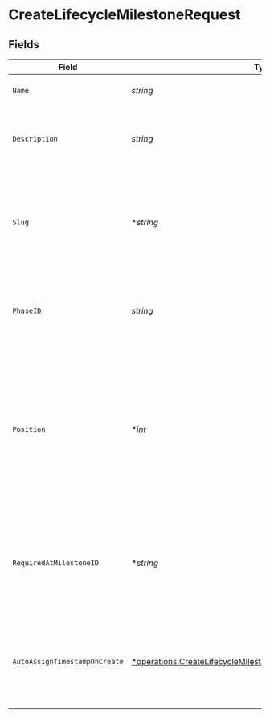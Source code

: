 # CreateLifecycleMilestoneRequest


## Fields

| Field                                                                                                                                             | Type                                                                                                                                              | Required                                                                                                                                          | Description                                                                                                                                       |
| ------------------------------------------------------------------------------------------------------------------------------------------------- | ------------------------------------------------------------------------------------------------------------------------------------------------- | ------------------------------------------------------------------------------------------------------------------------------------------------- | ------------------------------------------------------------------------------------------------------------------------------------------------- |
| `Name`                                                                                                                                            | *string*                                                                                                                                          | :heavy_check_mark:                                                                                                                                | The name of the milestone                                                                                                                         |
| `Description`                                                                                                                                     | *string*                                                                                                                                          | :heavy_check_mark:                                                                                                                                | A long-form description of the milestone's purpose                                                                                                |
| `Slug`                                                                                                                                            | **string*                                                                                                                                         | :heavy_minus_sign:                                                                                                                                | A unique identifier for the milestone. If not provided, one will be generated from the name.                                                      |
| `PhaseID`                                                                                                                                         | *string*                                                                                                                                          | :heavy_check_mark:                                                                                                                                | The ID of the phase to which the milestone should belong                                                                                          |
| `Position`                                                                                                                                        | **int*                                                                                                                                            | :heavy_minus_sign:                                                                                                                                | The position of the milestone within the phase. If not provided, the milestone will be added as the last milestone in the phase.                  |
| `RequiredAtMilestoneID`                                                                                                                           | **string*                                                                                                                                         | :heavy_minus_sign:                                                                                                                                | The ID of a later milestone that cannot be started until this milestone has a timestamp populated                                                 |
| `AutoAssignTimestampOnCreate`                                                                                                                     | [*operations.CreateLifecycleMilestoneAutoAssignTimestampOnCreate](../../models/operations/createlifecyclemilestoneautoassigntimestamponcreate.md) | :heavy_minus_sign:                                                                                                                                | The setting for auto-assigning the milestone's timestamp during incident declaration                                                              |